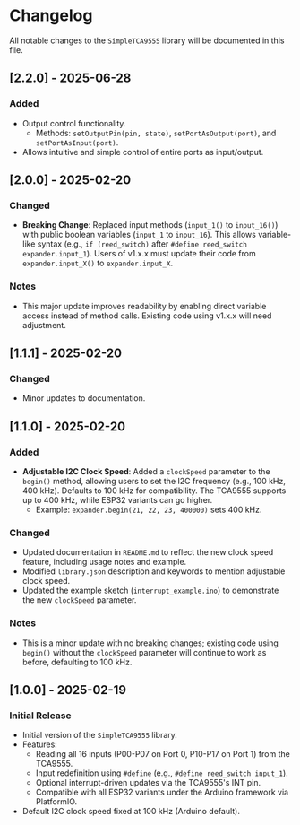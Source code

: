 # Changelog

All notable changes to the `SimpleTCA9555` library will be documented in this file.

## [2.2.0] - 2025-06-28
### Added
- Output control functionality.
  - Methods: `setOutputPin(pin, state)`, `setPortAsOutput(port)`, and `setPortAsInput(port)`.
- Allows intuitive and simple control of entire ports as input/output.

## [2.0.0] - 2025-02-20

### Changed
- **Breaking Change**: Replaced input methods (`input_1()` to `input_16()`) with public boolean variables (`input_1` to `input_16`). This allows variable-like syntax (e.g., `if (reed_switch)` after `#define reed_switch expander.input_1`). Users of v1.x.x must update their code from `expander.input_X()` to `expander.input_X`.

### Notes
- This major update improves readability by enabling direct variable access instead of method calls. Existing code using v1.x.x will need adjustment.

## [1.1.1] - 2025-02-20

### Changed
- Minor updates to documentation.

## [1.1.0] - 2025-02-20

### Added
- **Adjustable I2C Clock Speed**: Added a `clockSpeed` parameter to the `begin()` method, allowing users to set the I2C frequency (e.g., 100 kHz, 400 kHz). Defaults to 100 kHz for compatibility. The TCA9555 supports up to 400 kHz, while ESP32 variants can go higher.
  - Example: `expander.begin(21, 22, 23, 400000)` sets 400 kHz.

### Changed
- Updated documentation in `README.md` to reflect the new clock speed feature, including usage notes and example.
- Modified `library.json` description and keywords to mention adjustable clock speed.
- Updated the example sketch (`interrupt_example.ino`) to demonstrate the new `clockSpeed` parameter.

### Notes
- This is a minor update with no breaking changes; existing code using `begin()` without the `clockSpeed` parameter will continue to work as before, defaulting to 100 kHz.

## [1.0.0] - 2025-02-19

### Initial Release
- Initial version of the `SimpleTCA9555` library.
- Features:
  - Reading all 16 inputs (P00-P07 on Port 0, P10-P17 on Port 1) from the TCA9555.
  - Input redefinition using `#define` (e.g., `#define reed_switch input_1`).
  - Optional interrupt-driven updates via the TCA9555's INT pin.
  - Compatible with all ESP32 variants under the Arduino framework via PlatformIO.
- Default I2C clock speed fixed at 100 kHz (Arduino default).